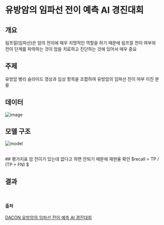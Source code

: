 # 유방암의 임파선 전이 예측 AI 경진대회

## 개요
림프절(임파선)은 암의 전이에 매우 치명적인 역할을 하기 때문에 림프절 전이 여부와 전이 단계를 파악하는 것이 암을 치료하고 진단하는 것에 있어서 매우 중요
<br>

## 주제
유방암 병리 슬라이드 영상과 임상 항목을 조합하여 유방암의 임파선 전이 여부 이진 분류
<br>

## 데이터
![image](https://user-images.githubusercontent.com/107402707/219846965-05a283c3-b73a-44f5-b865-962f503388f7.png)
<br>

## 모델 구조
![model](https://user-images.githubusercontent.com/107402707/219847219-db3deca1-2412-402c-9198-336a2734341e.png)

<br>
## 평가지표
암 전이가 있는데 없다고 하면 안되기 때문에 재현율 확인
$recall = TP / (TP + FN) $

## 결과
<br>


#### 출처
[DACON 유방암의 임파선 전이 예측 AI 경진대회](https://dacon.io/competitions/official/236011/overview/description)
